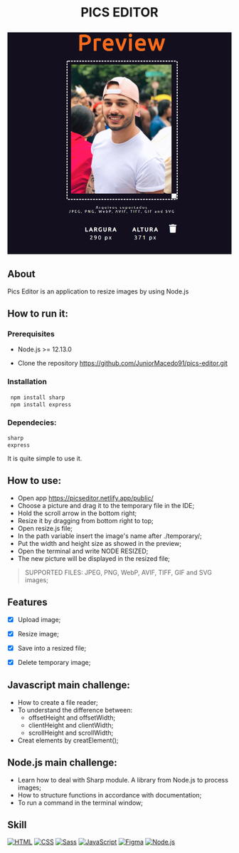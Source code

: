 # <p align="center"> PICS EDITOR</p>

<p align="center">
  <img src="preview.png" width="650px">
</p>


## About
Pics Editor is an application to resize images by using Node.js

## How to run it:

### Prerequisites
- Node.js >= 12.13.0

- Clone the repository https://github.com/JuniorMacedo91/pics-editor.git

### Installation

```
 npm install sharp
 npm install express
```

### Dependecies:

```
sharp
express
```

It is quite simple to use it.

## How to use:
 - Open app https://picseditor.netlify.app/public/
 - Choose a picture and drag it to the temporary file in the IDE;
 - Hold the scroll arrow in the bottom right;
 - Resize it by dragging from bottom right to top;
 - Open resize.js file;
 - In the path variable insert the image's name after ./temporary/;
 - Put the width and height size as showed in the preview;
 - Open the terminal and write NODE RESIZED;
 - The new picture will be displayed in the resized file;
 
 > SUPPORTED FILES: JPEG, PNG, WebP, AVIF, TIFF, GIF and SVG images;

## Features

- [x] Upload image;
- [x] Resize image;
- [x] Save into a resized file;
- [x] Delete temporary image;


## Javascript main challenge:
- How to create a file reader;
- To understand the difference between:
  - offsetHeight and offsetWidth; 
  - clientHeight and clientWidth;
  - scrollHeight and scrollWidth;
- Creat elements by creatElement();

## Node.js main challenge:
- Learn how to deal with Sharp module. A library from Node.js to process images;
- How to structure functions in accordance with documentation;
- To run a command in the terminal window;

## Skill

[![HTML](https://img.shields.io/badge/HTML-red?style=for-the-badge&logo=HTML5&labelColor=black)](https://github.com/JuniorMacedo91)
[![CSS](https://img.shields.io/badge/CSS3-blue?style=for-the-badge&logo=CSS3&labelColor=black)](https://github.com/JuniorMacedo91)
[![Sass](https://img.shields.io/badge/Sass-pink?style=for-the-badge&logo=sass&labelColor=black)](https://github.com/JuniorMacedo91)
[![JavaScript](https://img.shields.io/badge/javascript-yellow?style=for-the-badge&logo=javascript&labelColor=black)](https://github.com/JuniorMacedo91)
[![Figma](https://img.shields.io/badge/figma-teal?style=for-the-badge&logo=figma&labelColor=black)](https://github.com/JuniorMacedo91)
[![Node.js](https://img.shields.io/badge/Node.js-green?style=for-the-badge&logo=node.js&labelColor=black)](https://github.com/JuniorMacedo91)
